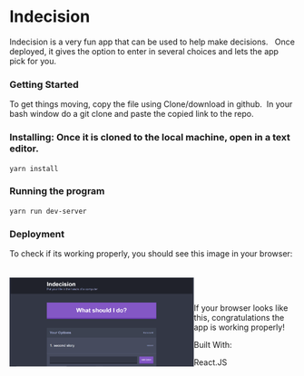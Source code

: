 # Indecision


Indecision is a very fun app that can be used to help make decisions. &nbsp; Once deployed, it gives the option to enter in several choices and lets the app pick for you.     

### Getting Started 

To get things moving, copy the file using Clone/download in github.&nbsp; In your bash window do a git clone and paste the copied link to the repo.


### Installing: Once it is cloned to the local machine, open in a text editor.
 

    yarn install



### Running the program

    yarn run dev-server



### Deployment

To check if its working properly, you should see this image in your browser:  
<br>
<br>
<img src="public/images/capture.png"  alt="Drawing" style="width: 325px; float: left;" /> 

<br>
 

If your browser looks like this, congratulations the app is working properly!  

Built With:

React.JS 
 